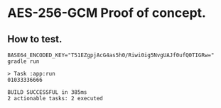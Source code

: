 # AES-256-GCM Proof of concept.

## How to test.

```shell
BASE64_ENCODED_KEY="T51EZgpjAcG4as5h0/Riwi0ig5NvgUAJf0ufQ0TIGRw=" gradle run

> Task :app:run
01033336666

BUILD SUCCESSFUL in 385ms
2 actionable tasks: 2 executed

```
